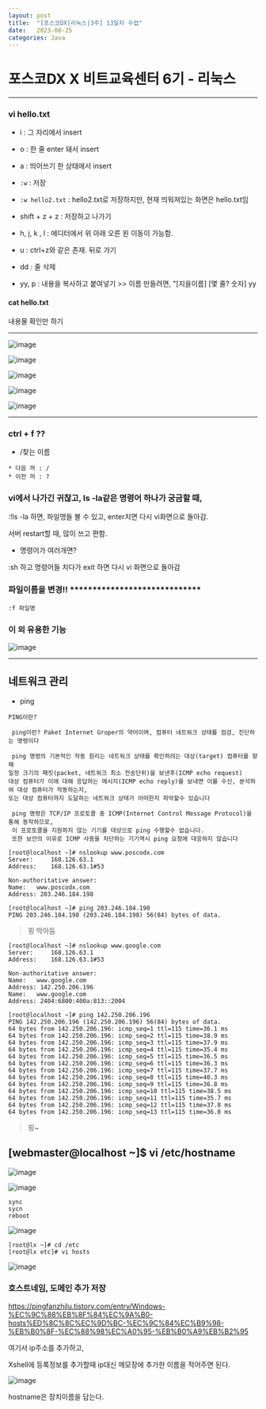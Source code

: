 ```yaml
---
layout: post
title:  "[포스코DX|리눅스|3주] 13일차 수업"
date:   2023-08-25
categories: Java
---
```

# 포스코DX X 비트교육센터 6기 - 리눅스

---

### vi hello.txt

- i : 그 자리에서 insert
- o : 한 줄 enter 돼서 insert
- a : 띄어쓰기 한 상태에서 insert


- `:w` : 저장
- `:w hello2.txt` : hello2.txt로 저장하지만, 현재 띄워져있는 화면은 hello.txt임

- shift + z + z : 저장하고 나가기

- h, j, k , l : 에디터에서 위 아래 오른 왼 이동이 가능함.

- u : ctrl+z와 같은 존재. 뒤로 가기
- dd : 줄 삭제

- yy, p : 내용을 복사하고 붙여넣기 >> 이름 만들려면, "[지을이름] [몇 줄? 숫자] yy 


#### cat hello.txt

내용물 확인만 하기


---


![image](https://github.com/talkingOrange/talkingOrange.github.io/assets/88815795/35475a15-5d3c-4b32-8598-cb75abf87419)

![image](https://github.com/talkingOrange/talkingOrange.github.io/assets/88815795/88b95fc6-1205-406c-a1f9-9155dd5c65a2)

![image](https://github.com/talkingOrange/talkingOrange.github.io/assets/88815795/5f97e03d-cb2b-4b3c-bf4f-45361eb4b626)

![image](https://github.com/talkingOrange/talkingOrange.github.io/assets/88815795/b4f25661-e734-4f86-92ee-ae6f220fe295)

![image](https://github.com/talkingOrange/talkingOrange.github.io/assets/88815795/3f4398b7-66df-4e00-ad27-376ffbf76e02)


---


### ctrl + f ??

- /찾는 이름

```
* 다음 꺼 : /
* 이전 꺼 : ?
```

### vi에서 나가긴 귀찮고, ls -la같은 명령어 하나가 궁금할 때,

:!ls -la 하면, 파일명들 볼 수 있고, enter치면 다시 vi화면으로 돌아감.

서버 restart할 때, 많이 쓰고 편함.

- 명령어가 여러개면?

:sh 하고 명령어들 치다가 exit 하면 다시 vi 화면으로 돌아감 


### 파일이름을 변경!! *****************************

`:f 파일명`

### 이 외 유용한 기능 

![image](https://github.com/talkingOrange/talkingOrange.github.io/assets/88815795/37cbcc1a-8dfd-4781-ba0a-6d37dd61bb3f)


---

## 네트워크 관리


- ping

```console
PING이란?

 ping이란? Paket Internet Groper의 약어이며, 컴퓨터 네트워크 상태를 점검, 진단하는 명령이다

 ping 명령의 기본적인 작동 원리는 네트워크 상태를 확인하려는 대상(target) 컴퓨터를 향해
일정 크기의 패킷(packet, 네트워크 최소 전송단위)을 보낸후(ICMP echo request)
대상 컴퓨터가 이에 대해 응답하는 메시지(ICMP echo reply)를 보내면 이를 수신, 분석하여 대상 컴퓨터가 작동하는지,
또는 대상 컴퓨터까지 도달하는 네트워크 상태가 어떠한지 파악할수 있습니다

 ping 명령은 TCP/IP 프로토콜 중 ICMP(Internet Control Message Protocol)을 통해 동작하므로,
 이 프로토콜을 지원하지 않는 기기를 대상으로 ping 수행할수 없습니다.
 또한 보안의 이유로 ICMP 사용을 차단하는 기기역시 ping 요청에 대응하지 않습니다
```

```console
[root@localhost ~]# nslookup www.poscodx.com
Server:		168.126.63.1
Address:	168.126.63.1#53

Non-authoritative answer:
Name:	www.poscodx.com
Address: 203.246.184.198

[root@localhost ~]# ping 203.246.184.198
PING 203.246.184.198 (203.246.184.198) 56(84) bytes of data.
```

> 핑 막아둠


```console
[root@localhost ~]# nslookup www.google.com
Server:		168.126.63.1
Address:	168.126.63.1#53

Non-authoritative answer:
Name:	www.google.com
Address: 142.250.206.196
Name:	www.google.com
Address: 2404:6800:400a:813::2004

[root@localhost ~]# ping 142.250.206.196
PING 142.250.206.196 (142.250.206.196) 56(84) bytes of data.
64 bytes from 142.250.206.196: icmp_seq=1 ttl=115 time=36.1 ms
64 bytes from 142.250.206.196: icmp_seq=2 ttl=115 time=38.9 ms
64 bytes from 142.250.206.196: icmp_seq=3 ttl=115 time=37.9 ms
64 bytes from 142.250.206.196: icmp_seq=4 ttl=115 time=35.4 ms
64 bytes from 142.250.206.196: icmp_seq=5 ttl=115 time=36.5 ms
64 bytes from 142.250.206.196: icmp_seq=6 ttl=115 time=36.3 ms
64 bytes from 142.250.206.196: icmp_seq=7 ttl=115 time=37.7 ms
64 bytes from 142.250.206.196: icmp_seq=8 ttl=115 time=40.3 ms
64 bytes from 142.250.206.196: icmp_seq=9 ttl=115 time=36.8 ms
64 bytes from 142.250.206.196: icmp_seq=10 ttl=115 time=38.5 ms
64 bytes from 142.250.206.196: icmp_seq=11 ttl=115 time=35.7 ms
64 bytes from 142.250.206.196: icmp_seq=12 ttl=115 time=37.8 ms
64 bytes from 142.250.206.196: icmp_seq=13 ttl=115 time=36.0 ms

```

> 핑~



## [webmaster@localhost ~]$ vi /etc/hostname

 ![image](https://github.com/talkingOrange/talkingOrange.github.io/assets/88815795/5a4a2742-8dd5-4632-ba79-6257816629f5)


![image](https://github.com/talkingOrange/talkingOrange.github.io/assets/88815795/738c5f97-1e6e-4487-9ebc-046fcfcfd8fc)


```
sync 
sycn
reboot
```

![image](https://github.com/talkingOrange/talkingOrange.github.io/assets/88815795/0037a46b-b70f-46b9-a403-8b194aef5757)



```
[root@lx ~]# cd /etc
[root@lx etc]# vi hosts
```

![image](https://github.com/talkingOrange/talkingOrange.github.io/assets/88815795/4fa81613-6ef5-4d26-8dd5-08a7f618a2dc)



### 호스트네임, 도메인 추가 저장

https://pingfanzhilu.tistory.com/entry/Windows-%EC%9C%88%EB%8F%84%EC%9A%B0-hosts%ED%8C%8C%EC%9D%BC-%EC%9C%84%EC%B9%98-%EB%B0%8F-%EC%88%98%EC%A0%95-%EB%B0%A9%EB%B2%95

여기서 ip주소를 추가하고,

Xshell에 등록정보를 추가할때 ip대신 메모장에 추가한 이름을 적어주면 된다.

![image](https://github.com/talkingOrange/talkingOrange.github.io/assets/88815795/3f11c77a-3b65-4956-ba6c-0b150a50404b)

hostname은 장치이름을 담는다.


